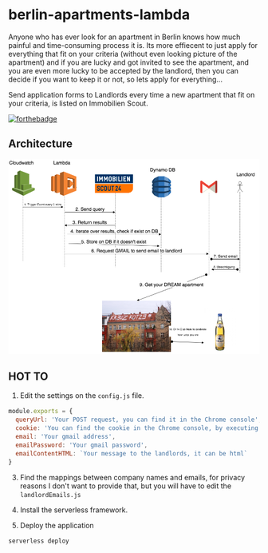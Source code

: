# berlin-apartments-lambda

Anyone who has ever look for an apartment in Berlin knows how much painful and time-consuming process it is.
Its more effiecent to just apply for everything that fit on your criteria (without even looking picture of the apartment) and if you are lucky and got invited to see the apartment, and you are even more lucky to be accepted by the landlord, then you can decide if you want to keep it or not, so lets apply for everything...

Send application forms to Landlords every time a new apartment that fit on your criteria, is listed on Immobilien Scout.

[![forthebadge](http://forthebadge.com/images/badges/built-with-love.svg)](http://forthebadge.com)

## Architecture

<img src="https://github.com/AvraamMavridis/berlin-apartments-lambda-public/blob/master/diagram.png?raw=true" />

## HOT TO

1. Edit the settings on the `config.js` file.

```js
module.exports = {
  queryUrl: 'Your POST request, you can find it in the Chrome console',
  cookie: 'You can find the cookie in the Chrome console, by executing a request',
  email: 'Your gmail address',
  emailPassword: 'Your gmail password',
  emailContentHTML: `Your message to the landlords, it can be html`
}
```

3. Find the mappings between company names and emails, for privacy reasons I don't want to provide that, but you will have to edit the `landlordEmails.js`

4. Install the serverless framework.

5. Deploy the application

```
serverless deploy
```




